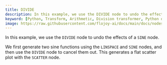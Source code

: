 ```yaml
---
title: DIVIDE
description: In this example, we use the DIVIDE node to undo the effects of a SINE node. We first generate two sine functions using the LINSPACE and SINE nodes, and then use the DIVIDE node to cancel them out. This generates a flat scatter plot with the SCATTER node.
keyword: [Python, Transform, Arithmetic, Division transformer, Python division calculations, Data processing with division, Flojoy DIVIDE transformer, Streamline data analysis, Arithmetic transformations, Division calculation, Python data manipulation, Accurate data insights, DIVIDE transformation in Python]
image: https://raw.githubusercontent.com/flojoy-ai/docs/main/docs/nodes/TRANSFORMERS/ARITHMETIC/DIVIDE/examples/EX1/output.jpeg
---
```


In this example, we use the `DIVIDE` node to undo the effects of a `SINE` node. 

We first generate two sine functions using the `LINSPACE` and `SINE` nodes, and then use the `DIVIDE` node to cancel them out. This generates a flat scatter plot with the `SCATTER` node.
